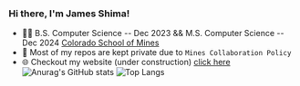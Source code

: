 ### Hi there, I'm James Shima!

- 👨‍🎓 B.S. Computer Science -- Dec 2023 && M.S. Computer Science -- Dec 2024 <a href="https://mines.edu">Colorado School of Mines</a>
- 🔐 Most of my repos are kept private due to `Mines Collaboration Policy`
- 🌐 Checkout my website (under construction) <a href="https://jamesshima.com">click here</a>
![Anurag's GitHub stats](https://github-readme-stats.vercel.app/api?username=jmshima01&show_icons=true&theme=dark&rank_icon=percentile)
![Top Langs](https://github-readme-stats.vercel.app/api/top-langs/?username=jmshima01&hide=css,Assembly,Jupyter+Notebook)


